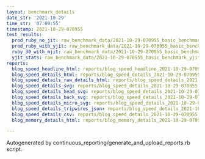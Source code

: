 ```yaml
---
layout: benchmark_details
date_str: '2021-10-29'
time_str: '07:09:55'
timestamp: 2021-10-29-070955
test_results:
  prod_ruby_no_jit: raw_benchmark_data/2021-10-29-070955_basic_benchmark_prod_ruby_no_jit.json
  prod_ruby_with_yjit: raw_benchmark_data/2021-10-29-070955_basic_benchmark_prod_ruby_with_yjit.json
  ruby_30_with_mjit: raw_benchmark_data/2021-10-29-070955_basic_benchmark_ruby_30_with_mjit.json
  yjit_stats: raw_benchmark_data/2021-10-29-070955_basic_benchmark_yjit_stats.json
reports:
  blog_speed_headline_html: reports/blog_speed_headline_2021-10-29-070955.html
  blog_speed_details_html: reports/blog_speed_details_2021-10-29-070955.html
  blog_speed_details_raw_details_html: reports/blog_speed_details_2021-10-29-070955.raw_details.html
  blog_speed_details_svg: reports/blog_speed_details_2021-10-29-070955.svg
  blog_speed_details_head_svg: reports/blog_speed_details_2021-10-29-070955.head.svg
  blog_speed_details_back_svg: reports/blog_speed_details_2021-10-29-070955.back.svg
  blog_speed_details_micro_svg: reports/blog_speed_details_2021-10-29-070955.micro.svg
  blog_speed_details_tripwires_json: reports/blog_speed_details_2021-10-29-070955.tripwires.json
  blog_speed_details_csv: reports/blog_speed_details_2021-10-29-070955.csv
  blog_memory_details_html: reports/blog_memory_details_2021-10-29-070955.html

---
```

Autogenerated by continuous_reporting/generate_and_upload_reports.rb script.
